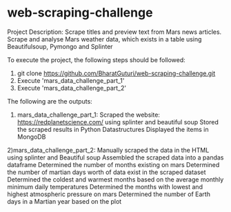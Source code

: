 # web-scraping-challenge
Project Description:
Scrape titles and preview text from Mars news articles. Scrape and analyse Mars weather data, which exists in a table using Beautifulsoup, Pymongo and Splinter 


To execute the project, the following steps should be followed:
  1) git clone https://github.com/BharatGuturi/web-scraping-challenge.git
  2) Execute 'mars_data_challenge_part_1'
  3) Execute 'mars_data_challenge_part_2'

The following are the outputs:
  1) mars_data_challenge_part_1: Scraped the website: https://redplanetscience.com/ using splinter and beautiful soup
                                 Stored the scraped results in Python Datastructures
                                 Displayed the items in MongoDB
  
  2)mars_data_challenge_part_2: Manually scraped the data in the HTML using splinter and Beautiful soup
                                Assembled the scraped data into a pandas dataframe
                                Determined the number of months existing on mars
                                Determined the number of martian days worth of data exist in the scraped dataset
                                Determined the coldest and warmest months based on the average monthly minimum daily temperatures
                                Determined the months with lowest and highest atmospheric pressure on mars
                                Determined the number of Earth days in a Martian year based on the plot

